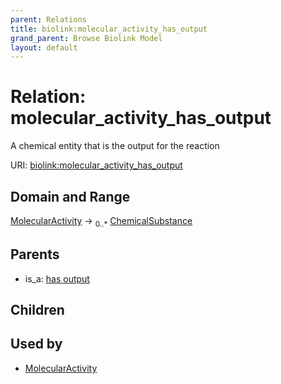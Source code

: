 ```yaml
---
parent: Relations
title: biolink:molecular_activity_has_output
grand_parent: Browse Biolink Model
layout: default
---
```


# Relation: molecular_activity_has_output


A chemical entity that is the output for the reaction

URI: [biolink:molecular_activity_has_output](https://w3id.org/biolink/vocab/molecular_activity_has_output)

## Domain and Range

[MolecularActivity](MolecularActivity.md) ->  <sub>0..*</sub> [ChemicalSubstance](ChemicalSubstance.md)

## Parents

 *  is_a: [has output](has_output.md)

## Children


## Used by

 * [MolecularActivity](MolecularActivity.md)
